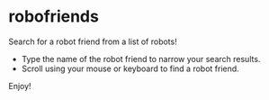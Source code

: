 # robofriends

Search for a robot friend from a list of robots! 
* Type the name of the robot friend to narrow your search results.
* Scroll using your mouse or keyboard to find a robot friend.

Enjoy!
